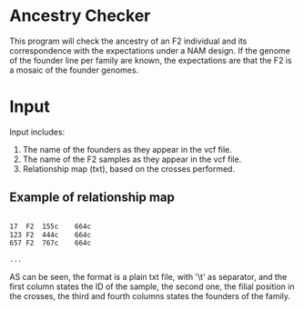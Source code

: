 # Ancestry Checker

This program will check the ancestry of an F2 individual and its correspondence with the expectations under a NAM design. If the genome of the founder line per family are known, the expectations are that the F2 is a mosaic of the founder genomes.

# Input

Input includes:

1) The name of the founders as they appear in the vcf file.
2) The name of the F2 samples as they appear in the vcf file.
3) Relationship map (txt), based on the crosses performed.

## Example of relationship map

```txt

17  F2  155c    664c
123 F2  444c    664c
657 F2  767c    664c

...

```

AS can be seen, the format is a plain txt file, with '\t' as separator, and the first column states the ID of the sample, the second one, the filial position in the crosses, the third and fourth columns states the founders of the family.
